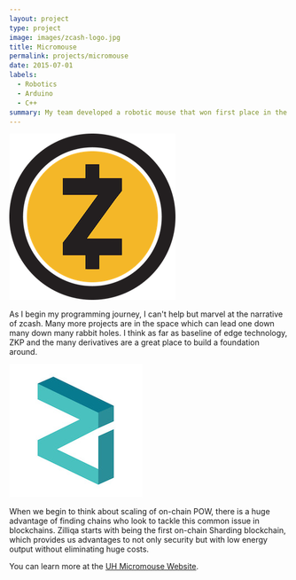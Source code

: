 ```yaml
---
layout: project
type: project
image: images/zcash-logo.jpg
title: Micromouse
permalink: projects/micromouse
date: 2015-07-01
labels:
  - Robotics
  - Arduino
  - C++
summary: My team developed a robotic mouse that won first place in the 2015 UH Micromouse competition.
---
```


<img class="ui medium right floated rounded image" src="/images/zcash-logo.png">

As I begin my programming journey, I can't help but marvel at the narrative of zcash. Many more projects are in the space which can lead one down many down many rabbit holes. I think as far as baseline of edge technology, ZKP and the many derivatives are a great place to build a foundation around. 


<img class="ui medium right floated rounded image" src="/images/zil.jpg">

When we begin to think about scaling of on-chain POW, there is a huge advantage of finding chains who look to tackle this common issue in blockchains.
Zilliqa starts with being the first on-chain Sharding blockchain, which provides us advantages to not only security but with low energy output without eliminating huge costs.



You can learn more at the [UH Micromouse Website](http://www-ee.eng.hawaii.edu/~mmouse/about.html).
